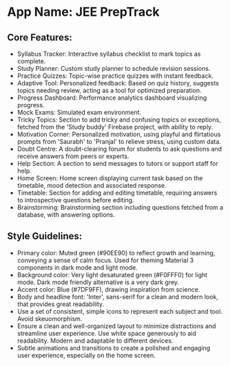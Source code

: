 # **App Name**: JEE PrepTrack

## Core Features:

- Syllabus Tracker: Interactive syllabus checklist to mark topics as complete.
- Study Planner: Custom study planner to schedule revision sessions.
- Practice Quizzes: Topic-wise practice quizzes with instant feedback.
- Adaptive Tool: Personalized feedback: Based on quiz history, suggests topics needing review, acting as a tool for optimized preparation.
- Progress Dashboard: Performance analytics dashboard visualizing progress.
- Mock Exams: Simulated exam environment.
- Tricky Topics: Section to add tricky and confusing topics or exceptions, fetched from the 'Study buddy' Firebase project, with ability to reply.
- Motivation Corner: Personalized motivation, using playful and flirtatious prompts from 'Saurabh' to 'Pranjal' to relieve stress, using custom data.
- Doubt Centre: A doubt-clearing forum for students to ask questions and receive answers from peers or experts.
- Help Section: A section to send messages to tutors or support staff for help.
- Home Screen: Home screen displaying current task based on the timetable, mood detection and associated response.
- Timetable: Section for adding and editing timetable, requiring answers to introspective questions before editing.
- Brainstorming: Brainstorming section including questions fetched from a database, with answering options.

## Style Guidelines:

- Primary color: Muted green (#90EE90) to reflect growth and learning, conveying a sense of calm focus. Used for theming Material 3 components in dark mode and light mode.
- Background color: Very light desaturated green (#F0FFF0) for light mode. Dark mode friendly alternative is a very dark grey.
- Accent color: Blue (#7DF9FF), drawing inspiration from science.
- Body and headline font: 'Inter', sans-serif for a clean and modern look, that provides great readability.
- Use a set of consistent, simple icons to represent each subject and tool. Avoid skeuomorphism.
- Ensure a clean and well-organized layout to minimize distractions and streamline user experience. Use white space generously to aid readability. Modern and adaptable to different devices.
- Subtle animations and transitions to create a polished and engaging user experience, especially on the home screen.